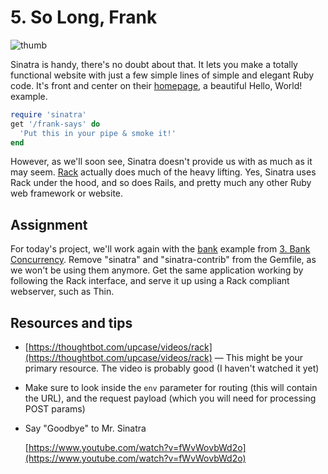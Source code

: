 # 5. So Long, Frank

![thumb](./thumb.jpg)

Sinatra is handy, there's no doubt about that. It lets you make a totally functional website with just a few simple lines of simple and elegant Ruby code. It's front and center on their [homepage](http://sinatrarb.com/), a beautiful Hello, World! example.

```ruby
require 'sinatra'
get '/frank-says' do
  'Put this in your pipe & smoke it!'
end
```

However, as we'll soon see, Sinatra doesn't provide us with as much as it may seem. [Rack](https://thoughtbot.com/upcase/videos/rack) actually does much of the heavy lifting. Yes, Sinatra uses Rack under the hood, and so does Rails, and pretty much any other Ruby web framework or website.

## Assignment

For today's project, we'll work again with the [bank](https://github.com/sumeet/bank) example from [3. Bank Concurrency](../03-bank-concurrency-***••(distributed-systems,sql,ruby)). Remove "sinatra" and "sinatra-contrib" from the Gemfile, as we won't be using them anymore. Get the same application working by following the Rack interface, and serve it up using a Rack compliant webserver, such as Thin.

## Resources and tips

- [https://thoughtbot.com/upcase/videos/rack](https://thoughtbot.com/upcase/videos/rack) — This might be your primary resource. The video is probably good (I haven't watched it yet)
- Make sure to look inside the `env` parameter for routing (this will contain the URL), and the request payload (which you will need for processing POST params)
- Say "Goodbye" to Mr. Sinatra
    
    [https://www.youtube.com/watch?v=fWvWovbWd2o](https://www.youtube.com/watch?v=fWvWovbWd2o)